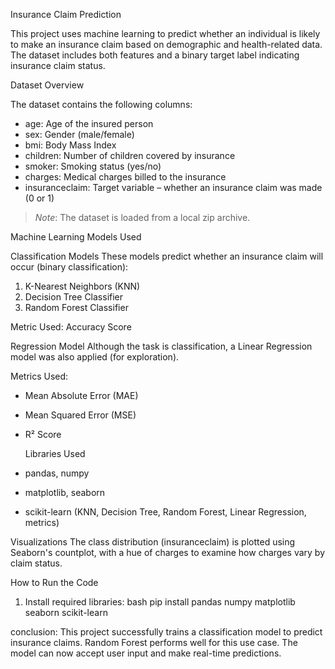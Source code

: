 Insurance Claim Prediction

This project uses machine learning to predict whether an individual is likely to make an insurance claim based on demographic and health-related data. The dataset includes both features and a binary target label indicating insurance claim status.

Dataset Overview

The dataset contains the following columns:
- age: Age of the insured person
- sex: Gender (male/female)
- bmi: Body Mass Index
- children: Number of children covered by insurance
- smoker: Smoking status (yes/no)
- charges: Medical charges billed to the insurance
- insuranceclaim: Target variable – whether an insurance claim was made (0 or 1)

> *Note*: The dataset is loaded from a local zip archive.

 Machine Learning Models Used

Classification Models
These models predict whether an insurance claim will occur (binary classification):

1. K-Nearest Neighbors (KNN)
2. Decision Tree Classifier
3. Random Forest Classifier

Metric Used: 
Accuracy Score

 Regression Model
Although the task is classification, a Linear Regression model was also applied (for exploration).

Metrics Used:
- Mean Absolute Error (MAE)
- Mean Squared Error (MSE)
- R² Score

  Libraries Used
- pandas, numpy
- matplotlib, seaborn
- scikit-learn (KNN, Decision Tree, Random Forest, Linear Regression, metrics)

Visualizations
The class distribution (insuranceclaim) is plotted using Seaborn's countplot, with a hue of charges to examine how charges vary by claim status.

How to Run the Code

1. Install required libraries:
   bash
   pip install pandas numpy matplotlib seaborn scikit-learn

conclusion:
  This project successfully trains a classification model to predict insurance claims.
  Random Forest performs well for this use case.
  The model can now accept user input and make real-time predictions.
